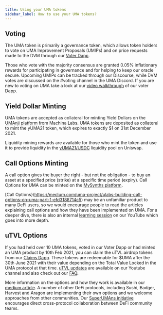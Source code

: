 ```yaml
---
title: Using your UMA tokens
sidebar_label: How to use your UMA tokens?
---
```


## Voting

The UMA token is primarily a governance token, which allows token holders to vote on UMA Improvement Proposals (UMIPs) and on price requests made to the DVM through our [Voter Dapp](https://vote.umaproject.org/).   

Those who vote with the majority consensus are granted 0.05% inflationary rewards for participating in governance and for helping to keep our oracle secure.  Upcoming UMIPs can be tracked through our Discourse, while DVM votes are discussed on the #voting channel in the UMA Discord.  If you are new to voting on UMA take a look at our [video walkthrough](https://www.loom.com/share/ed44dbea28af4124b40af17d4c69e31c) of our voter Dapp.

## Yield Dollar Minting

UMA tokens are accepted as collateral for minting Yield Dollars on the [UMAnji platform](https://umanji.xyz/) from Machina Labs.  UMA tokens are deposited as collateral to mint the yUMA21 token, which expires to exactly $1 on 31st December 2021. 

Liquidity mining rewards are available for those who mint the token and use it to provide liquidity in the [yUMA21/USDC](https://info.uniswap.org/token/0x3108c33b6fb38efedaefd8b5f7ca01d5f5c7372d) liquidity pool on Uniswap.

## Call Options Minting

A call option gives the buyer the right - but not the obligation - to buy an asset at a specified price (strike) at a specific time period (expiry).  Call Options for UMA can be minted on the [MySynths platform](http://mysynths.finance). 

[Call Options}(https://medium.com/uma-project/ulabs-building-call-options-on-uma-part-1-efd3188714c5) may be an unfamiliar product to many DeFi users, so we would encourage people to read the articles explaining call options and how they have been implemented on UMA.  For a deeper dive, there is also an internal [learning session](https://www.notion.so/umaproject/Kevin-Chan-Call-Options-a8f9e8961c80409ca27d059cf75d7f22) on our YouTube which goes into more depth. 

## uTVL Options
    
If you had held over 10 UMA tokens, voted in our Voter Dapp or had minted an UMA product by 10th Feb 2021, you can claim the uTVL airdrop tokens from our [Claims Dapp](https://claim.umaproject.org/).  These tokens are redeemable for $UMA after the 30th June 2021 with their value depending on the Total Value Locked in the UMA protocol at that time. [uTVL updates](https://www.youtube.com/playlist?list=PLtbecZTA1xzyBxba9Zh8wmfqtA0YCwh6p) are available on our Youtube channel and also check out our [FAQ](community/uTVLFAQ.md).

More information on the options and how they work is available in our [medium article](https://medium.com/uma-project/uma-kpi-options-and-airdrop-bae86be16ce4). A number of other DeFi protocols, including Sushi, Badger, Harvest and Aragon are implementing their own options and we welcome approaches from other communities.  Our [SuperUMAns initiative](https://medium.com/uma-project/uma-kpi-options-and-airdrop-bae86be16ce4) encourages direct cross-protocol collaboration between DeFi community teams.  
